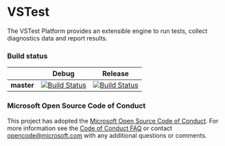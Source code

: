 # VSTest
The VSTest Platform provides an extensible engine to run tests, collect diagnostics data and report results.

### Build status
|            |Debug |Release |
|:----------:|:----------------:|:------------------:|
|**master**  |[![Build Status](http://dotnet-ci.cloudapp.net/buildStatus/icon?job=Private/Microsoft_vstest/master/Microsoft_vstest_Debug)](http://dotnet-ci.cloudapp.net/job/Private/job/Microsoft_vstest/job/master/job/Microsoft_vstest_Debug/)|[![Build Status](http://dotnet-ci.cloudapp.net/buildStatus/icon?job=Private/Microsoft_vstest/master/Microsoft_vstest_Release)](http://dotnet-ci.cloudapp.net/job/Private/job/Microsoft_vstest/job/master/job/Microsoft_vstest_Release/)|

### Microsoft Open Source Code of Conduct
This project has adopted the [Microsoft Open Source Code of Conduct](https://opensource.microsoft.com/codeofconduct/). For more information see the [Code of Conduct FAQ](https://opensource.microsoft.com/codeofconduct/faq/) or contact [opencode@microsoft.com](mailto:opencode@microsoft.com) with any additional questions or comments.
